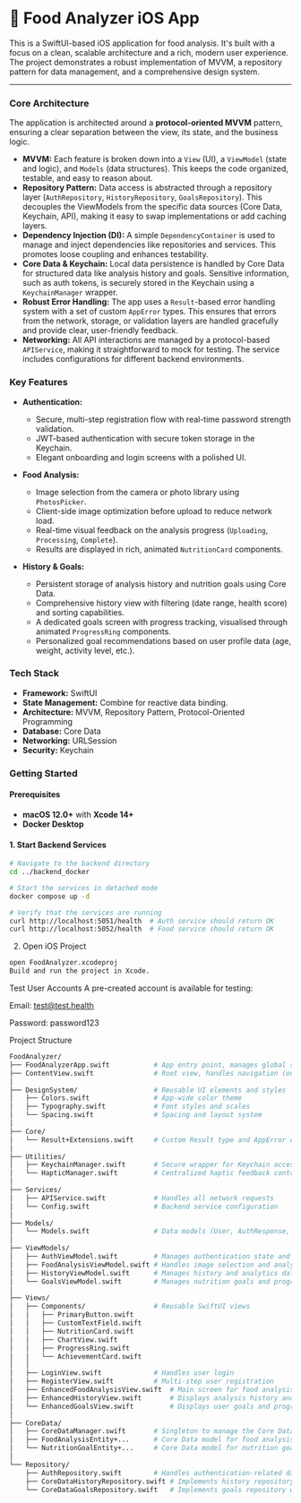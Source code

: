 # 🍎 Food Analyzer iOS App

This is a SwiftUI-based iOS application for food analysis. It's built with a focus on a clean, scalable architecture and a rich, modern user experience. The project demonstrates a robust implementation of MVVM, a repository pattern for data management, and a comprehensive design system.

---

### Core Architecture

The application is architected around a **protocol-oriented MVVM** pattern, ensuring a clear separation between the view, its state, and the business logic.

-   **MVVM:** Each feature is broken down into a `View` (UI), a `ViewModel` (state and logic), and `Models` (data structures). This keeps the code organized, testable, and easy to reason about.
-   **Repository Pattern:** Data access is abstracted through a repository layer (`AuthRepository`, `HistoryRepository`, `GoalsRepository`). This decouples the ViewModels from the specific data sources (Core Data, Keychain, API), making it easy to swap implementations or add caching layers.
-   **Dependency Injection (DI):** A simple `DependencyContainer` is used to manage and inject dependencies like repositories and services. This promotes loose coupling and enhances testability.
-   **Core Data & Keychain:** Local data persistence is handled by Core Data for structured data like analysis history and goals. Sensitive information, such as auth tokens, is securely stored in the Keychain using a `KeychainManager` wrapper.
-   **Robust Error Handling:** The app uses a `Result`-based error handling system with a set of custom `AppError` types. This ensures that errors from the network, storage, or validation layers are handled gracefully and provide clear, user-friendly feedback.
-   **Networking:** All API interactions are managed by a protocol-based `APIService`, making it straightforward to mock for testing. The service includes configurations for different backend environments.

### Key Features

-   **Authentication:**
    -   Secure, multi-step registration flow with real-time password strength validation.
    -   JWT-based authentication with secure token storage in the Keychain.
    -   Elegant onboarding and login screens with a polished UI.

-   **Food Analysis:**
    -   Image selection from the camera or photo library using `PhotosPicker`.
    -   Client-side image optimization before upload to reduce network load.
    -   Real-time visual feedback on the analysis progress (`Uploading`, `Processing`, `Complete`).
    -   Results are displayed in rich, animated `NutritionCard` components.

-   **History & Goals:**
    -   Persistent storage of analysis history and nutrition goals using Core Data.
    -   Comprehensive history view with filtering (date range, health score) and sorting capabilities.
    -   A dedicated goals screen with progress tracking, visualised through animated `ProgressRing` components.
    -   Personalized goal recommendations based on user profile data (age, weight, activity level, etc.).

### Tech Stack

-   **Framework:** SwiftUI
-   **State Management:** Combine for reactive data binding.
-   **Architecture:** MVVM, Repository Pattern, Protocol-Oriented Programming
-   **Database:** Core Data
-   **Networking:** URLSession
-   **Security:** Keychain

### Getting Started

#### Prerequisites

-   **macOS 12.0+** with **Xcode 14+**
-   **Docker Desktop**

#### 1. Start Backend Services

```bash
# Navigate to the backend directory
cd ../backend_docker

# Start the services in detached mode
docker compose up -d

# Verify that the services are running
curl http://localhost:5051/health  # Auth service should return OK
curl http://localhost:5052/health  # Food service should return OK
```

2. Open iOS Project

```Bash
open FoodAnalyzer.xcodeproj
Build and run the project in Xcode.
```

Test User Accounts
A pre-created account is available for testing:

Email: test@test.health

Password: password123

Project Structure
```Bash
FoodAnalyzer/
├── FoodAnalyzerApp.swift           # App entry point, manages global state
├── ContentView.swift               # Root view, handles navigation (onboarding, auth, main)
│
├── DesignSystem/                   # Reusable UI elements and styles
│   ├── Colors.swift                # App-wide color theme
│   ├── Typography.swift            # Font styles and scales
│   └── Spacing.swift               # Spacing and layout system
│
├── Core/
│   └── Result+Extensions.swift     # Custom Result type and AppError enums
│
├── Utilities/
│   ├── KeychainManager.swift       # Secure wrapper for Keychain access
│   └── HapticManager.swift         # Centralized haptic feedback control
│
├── Services/
│   ├── APIService.swift            # Handles all network requests
│   └── Config.swift                # Backend service configuration
│
├── Models/
│   └── Models.swift                # Data models (User, AuthResponse, etc.)
│
├── ViewModels/
│   ├── AuthViewModel.swift         # Manages authentication state and logic
│   ├── FoodAnalysisViewModel.swift # Handles image selection and analysis flow
│   ├── HistoryViewModel.swift      # Manages history and analytics data
│   └── GoalsViewModel.swift        # Manages nutrition goals and progress
│
├── Views/
│   ├── Components/                 # Reusable SwiftUI views
│   │   ├── PrimaryButton.swift
│   │   ├── CustomTextField.swift
│   │   ├── NutritionCard.swift
│   │   ├── ChartView.swift
│   │   ├── ProgressRing.swift
│   │   └── AchievementCard.swift
│   │
│   ├── LoginView.swift             # Handles user login
│   ├── RegisterView.swift          # Multi-step user registration
│   ├── EnhancedFoodAnalysisView.swift  # Main screen for food analysis
│   ├── EnhancedHistoryView.swift       # Displays analysis history and analytics
│   └── EnhancedGoalsView.swift         # Displays user goals and progress
│
├── CoreData/
│   ├── CoreDataManager.swift       # Singleton to manage the Core Data stack
│   ├── FoodAnalysisEntity+...      # Core Data model for food analysis
│   └── NutritionGoalEntity+...     # Core Data model for nutrition goals
│
└── Repository/
    ├── AuthRepository.swift        # Handles authentication-related data operations
    ├── CoreDataHistoryRepository.swift # Implements history repository with Core Data
    └── CoreDataGoalsRepository.swift   # Implements goals repository with Core Data```
